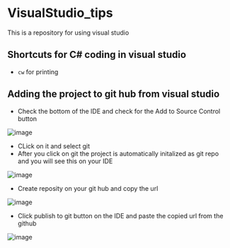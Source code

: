 # VisualStudio_tips
This is a repository for using visual studio 

## Shortcuts for C# coding in visual studio  
* ``` cw ``` for printing  

## Adding the project to git hub from visual studio

* Check the bottom of the IDE and check for the Add to Source Control button

![image](https://user-images.githubusercontent.com/27468577/44633674-5b617880-a95c-11e8-92c0-225e2bcf5dae.png) 

* CLick on it and select git
* After you click on git the project is automatically initalized as git repo and you will see this on your IDE

![image](https://user-images.githubusercontent.com/27468577/44633779-81d3e380-a95d-11e8-93c3-a26f0b2a3254.png)

* Create reposity on your git hub and copy the url 

![image](https://user-images.githubusercontent.com/27468577/44633808-ceb7ba00-a95d-11e8-8ad7-2fe7d86686ce.png)

* Click publish to git button on the IDE and paste the copied url from the github

![image](https://user-images.githubusercontent.com/27468577/44633812-f0b13c80-a95d-11e8-85db-e46989ed1843.png)

